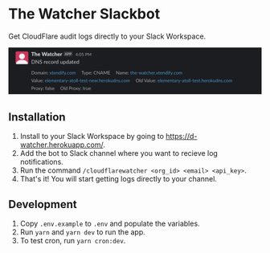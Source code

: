 # The Watcher Slackbot
Get CloudFlare audit logs directly to your Slack Workspace.

![Demo](./static/demo.png)


## Installation
1. Install to your Slack Workspace by going to https://d-watcher.herokuapp.com/.
2. Add the bot to Slack channel where you want to recieve log notifications.
3. Run the command `/cloudflarewatcher <org_id> <email> <api_key>`.
4. That's it! You will start getting logs directly to your channel.


## Development
1. Copy `.env.example` to `.env` and populate the variables.
2. Run `yarn` and `yarn dev` to run the app.
3. To test cron, run `yarn cron:dev`.

